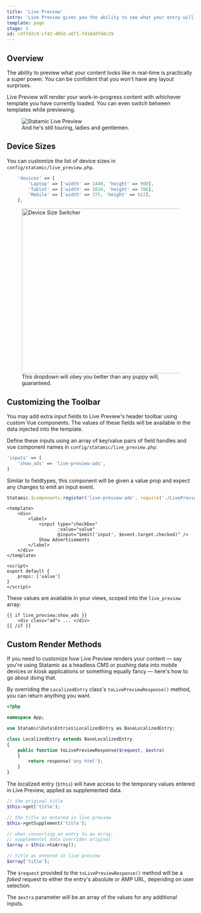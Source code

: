 ```yaml
---
title: 'Live Preview'
intro: 'Live Preview gives you the ability to see what your entry will look like in real time as you write and edit. You can configure and switch the preview screen size, pop it out into a new window, and even switch to AMP mode if enabled.'
template: page
stage: 3
id: cdffd2c9-cf42-495d-a8f1-f416ddfddc29
---
```

## Overview

The ability to preview what your content looks like in real-time is practically a super power. You can be confident that you won't have any layout surprises.

Live Preview will render your work-in-progress content with whichever template you have currently loaded. You can even switch between templates while previewing.

<figure>
    <img src="/img/live-preview.jpg" alt="Statamic Live Preview">
    <figcaption>And he's still touring, ladies and gentlemen.</figcaption>
</figure>

## Device Sizes

You can customize the list of device sizes in `config/statamic/live_preview.php`.

``` php
    'devices' => [
        'Laptop' => ['width' => 1440, 'height' => 900],
        'Tablet' => ['width' => 1024, 'height' => 786],
        'Mobile' => ['width' => 375, 'height' => 812],
    ],
```

<figure>
    <img src="/img/device-sizes.png" alt="Device Size Switcher" width="441">
    <figcaption>This dropdown will obey you better than any puppy will, guaranteed.</figcaption>
</figure>

## Customizing the Toolbar

You may add extra input fields to Live Preview's header toolbar using custom Vue components. The values of these fields will be available in the data injected into the template.

Define these inputs using an array of key/value pairs of field handles and vue component names in `config/statamic/live_preview.php`:

``` php
'inputs' => [
    'show_ads' => 'live-preview-ads',
]
```

Similar to fieldtypes, this component will be given a value prop and expect any changes to emit an input event.

``` javascript
Statamic.$components.register('live-preview-ads', require('./LivePreviewAds.vue'));
```

``` vue
<template>
    <div>
        <label>
            <input type="checkbox"
                   :value="value"
                   @input="$emit('input', $event.target.checked)" />
            Show Advertisements
        </label>
    </div>
</template>

<script>
export default {
    props: ['value']
}
</script>
```

These values are available in your views, scoped into the `live_preview` array:

```
{{ if live_preview:show_ads }}
    <div class="ad"> ... </div>
{{ /if }}
```

## Custom Render Methods

If you need to customize how Live Preview renders your content — say you're using Statamic as a headless CMS or pushing data into mobile devices or kiosk applications or something equally fancy — here's how to go about doing that.

By overriding the `LocalizedEntry` class's `toLivePreviewResponse()` method, you can return anything you want.

``` php
<?php

namespace App;

use Statamic\Data\Entries\LocalizedEntry as BaseLocalizedEntry;

class LocalizedEntry extends BaseLocalizedEntry
{
    public function toLivePreviewResponse($request, $extra)
    {
        return response('any html');
    }
}
```

The localized entry (`$this`) will have access to the temporary values entered in Live Preview, applied as supplemented data.

``` php
// the original title
$this->get('title');

// the title as entered in live preview
$this->getSupplement('title');

// when converting an entry to an array,
// supplemental data overrides original
$array = $this->toArray();

// title as entered in live preview
$array['title'];
```

The `$request` provided to the `toLivePreviewResponse()` method will be a _faked_ request to either the entry's absolute or AMP URL, depending on user selection.

The `$extra` parameter will be an array of the values for any additional inputs.
